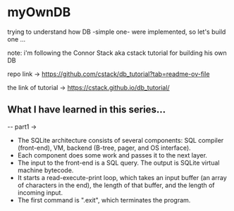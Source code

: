 # myOwnDB
trying to understand how DB -simple one- were implemented, so let's build one ...


note:
i'm following the Connor Stack aka cstack tutorial for building his own DB 

repo link -> https://github.com/cstack/db_tutorial?tab=readme-ov-file 

the link of tutorial -> https://cstack.github.io/db_tutorial/

## What I have learned in this series...
-- part1 ->
- The SQLite architecture consists of several components: SQL compiler (front-end), VM, backend (B-tree, pager, and OS interface).
- Each component does some work and passes it to the next layer.
- The input to the front-end is a SQL query. The output is SQLite virtual machine bytecode.
- It starts a read-execute-print loop, which takes an input buffer (an array of characters in the end), the length of that buffer, and the length of incoming input.
- The first command is ".exit", which terminates the program. 
